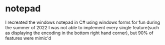 # notepad
I recreated the windows notepad in C# using windows forms for fun during the summer of 2022
I was not able to implement every single feature(such as displaying the encoding in the bottom right hand corner), but 90% of features were mimic'd
